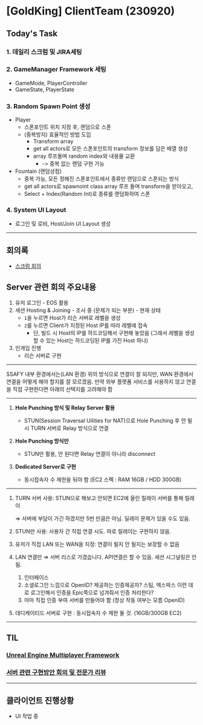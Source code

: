 # [GoldKing] ClientTeam (230920)

## Today's Task

  ### 1. 데일리 스크럼 및 JIRA세팅
  
  ### 2. GameManager Framework 세팅 
  - GameMode, PlayerController
  - GameState, PlayerState
  
  ### 3. Random Spawn Point 생성
  - Player 
    - 스폰포인트 위치 지정 후, 랜덤으로 스폰 
    - (중복방지) 효율적인 방법 도입
      - Transform array  
      - get all actors로 모든 스폰포인트의 transform 정보를 담은 배열 생성
      - array 루프돌며 random index와 내용물 교환
        - -> 중복 없는 랜덤 구현 가능 
  - Fountain (랜덤상점)
    - 중복 가능, 모든 정해진 스폰포인트에서 종류만 랜덤으로 스폰되는 방식
    - get all actors로 spawnoint class array 루프 돌며 transform을 받아오고,
    - Select + Index(Random Int)로 종류를 랜덤화하여 스폰 

  ### 4. System UI Layout 
  - 로그인 및 로비, Host/Join UI Layout 생성

-------------------
## 회의록
  - [스크럼 회의](https://gainful-pineapple-5a6.notion.site/21-e02ef9d5eff947d5889d9c0cfe5f3537?pvs=4)
  
## Server 관련 회의 주요내용
  1. 유저 로그인
    - EOS 활용
  2. 세션 Hosting & Joining
    - 조사 중 (문제가 되는 부분)
    - 현재 상태
        - `1`을 누르면 Host가 리슨 서버로 레벨을 생성
        - `2`를 누르면 Client가 지정된 Host IP를 따라 레벨에 접속
            - 단, 빌드 시 Host의 IP를 하드코딩해서 구현해 놓았음 (그래서 레벨을 생성할 수 있는 Host는 하드코딩된 IP를 가진 Host 하나)
  3. 인게임 진행
      - 리슨 서버로 구현
  ---
  SSAFY 내부 환경에서는(LAN 환경) 위의 방식으로 연결이 잘 되지만, WAN 환경에서 연결을 어떻게 해야 할지를 잘 모르겠음. 만약 외부 플랫폼 서비스를 사용하지 않고 연결을 직접 구현한다면 아래의 선택지를 고려해야 함 

---


1. **Hole Punching 방식 및 Relay Server 활용**
    - STUN(Session Traversal Uilities for NAT)으로 Hole Punching 후 안 될 시 TURN 서버로 Relay 방식으로 연결

2. **Hole Punching 방식만**
    - STUN만 활용, 안 된다면 Relay 연결이 아니라 disconnect

3. **Dedicated Server로 구현**
    - 동시접속자 수 제한을 둬야 함 (EC2 스펙 : RAM 16GB / HDD 300GB)

---

1. TURN 서버 사용: STUN으로 해보고 안되면 EC2에 올린 릴레이 서버를 통해 릴레이
    
    ⇒ 서버에 부담이 가긴 하겠지만 5번 만큼은 아님. 딜레이 문제가 있을 수도 있음.
    
2. STUN만 사용: 사용자 간 직접 연결 시도. 따로 릴레이는 구현하지 않음.
3. 유저가 직접 LAN 또는 WAN을 지정: 연결이 될지 안 될지는 보장할 수 없음
4. LAN 연결만 ⇒ 서버 리스로 가겠습니다. API연결은 할 수 있음. 세션 시그널링은 안 됨.
    1. 인터페이스 
    2. 소셜로그인 느낌으로 OpenID? 제공하는 인증제공자? 스팀, 엑스박스 이런 데로 로그인해서 인증을 Epic쪽으로 넘겨줘서 인증 처리한다?
    3. 아마 직접 인증 부여 서버를 만들어야 함 (정상 작동 여부는 모름 OpenID)
5. 데디케이티드 서버로 구현 : 동시접속자 수 제한 둘 것. (16GB/300GB EC2)

----


## TIL 
### [Unreal Engine Multiplayer Framework](https://www.youtube.com/watch?v=pvDgmnxewuk&list=PLNb7FZ2Nw2HTcJ9Qvy8n2Ou-ZVbsDOMFh&index=5)<br>

### [서버 관련 구현방안 회의 및 전문가 리뷰](https://www.notion.so/13-00-2-a7aeabf5796f40a48eb2e4f31504f6b7)

----




## 클라이언트 진행상황  
- UI 작업 중 
<!-- ### 3 Fountains
- <HP / Stats / Gold> Fountain 
    ![img](img/3Fountains.png)
### Use of Each
- HP Fountain 
    ![img](img/HPFountain.png)

- Stats Fountain 
    ![img](img/StatsFountain.png)

- Gold Fountain
    ![img](img/GoldFountain.png)
  골드 계산은 (원래 보유골드 * Random Float - 분수 비용)으로 하였음   -->
  


    
  